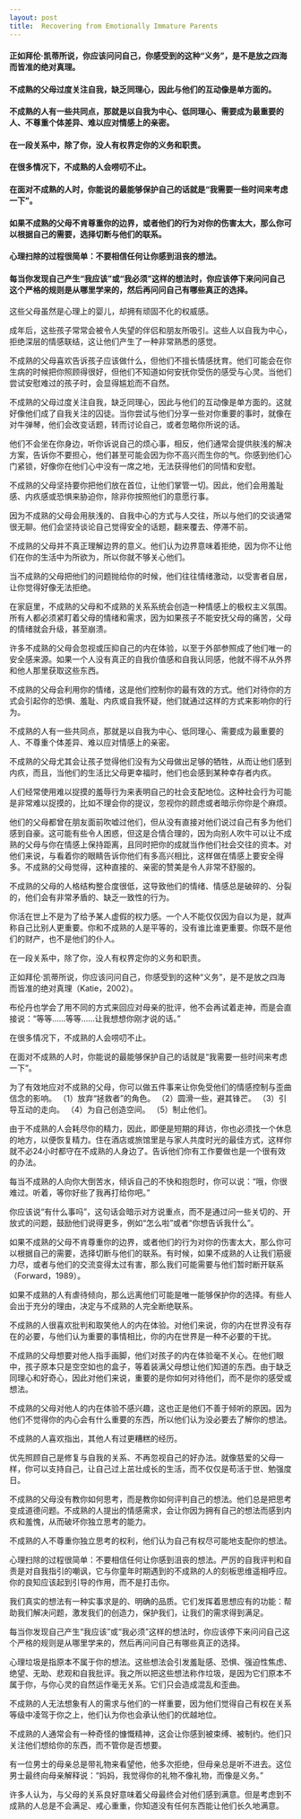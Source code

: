 ```yaml
---
layout: post
title:  Recovering from Emotionally Immature Parents
---
```

#### 正如拜伦·凯蒂所说，你应该问问自己，你感受到的这种“义务”，是不是放之四海而皆准的绝对真理。
#### 不成熟的父母过度关注自我，缺乏同理心，因此与他们的互动像是单方面的。
#### 不成熟的人有一些共同点，那就是以自我为中心、低同理心、需要成为最重要的人、不尊重个体差异、难以应对情感上的亲密。
#### 在一段关系中，除了你，没人有权界定你的义务和职责。
#### 在很多情况下，不成熟的人会唠叨不止。
#### 在面对不成熟的人时，你能说的最能够保护自己的话就是“我需要一些时间来考虑一下”。
#### 如果不成熟的父母不肯尊重你的边界，或者他们的行为对你的伤害太大，那么你可以根据自己的需要，选择切断与他们的联系。
#### 心理扫除的过程很简单：不要相信任何让你感到沮丧的想法。
#### 每当你发现自己产生“我应该”或“我必须”这样的想法时，你应该停下来问问自己这个严格的规则是从哪里学来的，然后再问问自己有哪些真正的选择。
<!-- more -->
这些父母虽然是心理上的婴儿，却拥有顽固不化的权威感。

成年后，这些孩子常常会被令人失望的伴侣和朋友所吸引。这些人以自我为中心，拒绝深层的情感联结，这让他们产生了一种非常熟悉的感觉。

不成熟的父母喜欢告诉孩子应该做什么，但他们不擅长情感抚育。他们可能会在你生病的时候把你照顾得很好，但他们不知道如何安抚你受伤的感受与心灵。当他们尝试安慰难过的孩子时，会显得尴尬而不自然。

不成熟的父母过度关注自我，缺乏同理心，因此与他们的互动像是单方面的。这就好像他们成了自我关注的囚徒。当你尝试与他们分享一些对你重要的事时，就像在对牛弹琴，他们会改变话题，转而讨论自己，或者忽略你所说的话。

他们不会坐在你身边，听你诉说自己的烦心事，相反，他们通常会提供肤浅的解决方案，告诉你不要担心，他们甚至可能会因为你不高兴而生你的气。你感到他们心门紧锁，好像你在他们心中没有一席之地，无法获得他们的同情和安慰。

不成熟的父母坚持要你把他们放在首位，让他们掌管一切。因此，他们会用羞耻感、内疚感或恐惧来胁迫你，除非你按照他们的意愿行事。

因为不成熟的父母会用肤浅的、自我中心的方式与人交往，所以与他们的交谈通常很无聊。他们会坚持谈论自己觉得安全的话题，翻来覆去、停滞不前。

不成熟的父母并不真正理解边界的意义。他们认为边界意味着拒绝，因为你不让他们在你的生活中为所欲为，所以你就不够关心他们。

当不成熟的父母把他们的问题抛给你的时候，他们往往情绪激动，以受害者自居，让你觉得好像无法拒绝。

在家庭里，不成熟的父母和不成熟的关系系统会创造一种情感上的极权主义氛围。所有人都必须紧盯着父母的情绪和需求，因为如果孩子不能安抚父母的痛苦，父母的情绪就会升级，甚至崩溃。

许多不成熟的父母会忽视或压抑自己的内在体验，以至于外部参照成了他们唯一的安全感来源。如果一个人没有真正的自我价值感和自我认同感，他就不得不从外界和他人那里获取这些东西。

不成熟的父母会利用你的情绪，这是他们控制你的最有效的方式。他们对待你的方式会引起你的恐惧、羞耻、内疚或自我怀疑，他们就通过这样的方式来影响你的行为。

不成熟的人有一些共同点，那就是以自我为中心、低同理心、需要成为最重要的人、不尊重个体差异、难以应对情感上的亲密。

不成熟的父母尤其会让孩子觉得他们没有为父母做出足够的牺牲，从而让他们感到内疚，而且，当他们的生活比父母更幸福时，他们也会感到某种幸存者内疚。

人们经常使用难以捉摸的羞辱行为来表明自己的社会支配地位。这种社会行为可能是非常难以捉摸的，比如不理会你的提议，忽视你的顾虑或者暗示你你是个麻烦。

他们的父母都曾在朋友面前吹嘘过他们，但从没有直接对他们说过自己有多为他们感到自豪。这可能有些令人困惑，但这是合情合理的，因为向别人吹牛可以让不成熟的父母与你在情感上保持距离，且同时把你的成就当作他们社会交往的资本。对他们来说，与看着你的眼睛告诉你他们有多高兴相比，这样做在情感上要安全得多。不成熟的父母觉得，这种直接的、亲密的赞美是令人非常不舒服的。

不成熟的父母的人格结构整合度很低，这导致他们的情绪、情感总是破碎的、分裂的，他们会有非常矛盾的、缺乏一致性的行为。

你活在世上不是为了给予某人虚假的权力感。一个人不能仅仅因为自以为是，就声称自己比别人更重要。你和不成熟的人是平等的，没有谁比谁更重要。你既不是他们的财产，也不是他们的仆人。

在一段关系中，除了你，没人有权界定你的义务和职责。

正如拜伦·凯蒂所说，你应该问问自己，你感受到的这种“义务”，是不是放之四海而皆准的绝对真理（Katie，2002）。

布伦丹也学会了用不同的方式来回应对母亲的批评，他不会再试着走神，而是会直接说：“等等……等等……让我想想你刚才说的话。”

在很多情况下，不成熟的人会唠叨不止。

在面对不成熟的人时，你能说的最能够保护自己的话就是“我需要一些时间来考虑一下”。

为了有效地应对不成熟的父母，你可以做五件事来让你免受他们的情感控制与歪曲信念的影响。 （1）放弃“拯救者”的角色。 （2）圆滑一些，避其锋芒。 （3）引导互动的走向。 （4）为自己创造空间。 （5）制止他们。

由于不成熟的人会耗尽你的精力，因此，即便是短期的拜访，你也必须找一个休息的地方，以便恢复精力。住在酒店或旅馆里是与家人共度时光的最佳方式，这样你就不必24小时都守在不成熟的人身边了。告诉他们你有工作要做也是一个很有效的办法。

每当不成熟的人向你大倒苦水，倾诉自己的不快和抱怨时，你可以说：“哦，你很难过。听着，等你好些了我再打给你吧。”

你应该说“有什么事吗”，这句话会暗示对方说重点，而不是通过问一些关切的、开放式的问题，鼓励他们说得更多，例如“怎么啦”或者“你想告诉我什么”。

如果不成熟的父母不肯尊重你的边界，或者他们的行为对你的伤害太大，那么你可以根据自己的需要，选择切断与他们的联系。有时候，如果不成熟的人让我们筋疲力尽，或者与他们的交流变得太过有害，那么我们可能需要与他们暂时断开联系（Forward，1989）。

如果不成熟的人有虐待倾向，那么远离他们可能是唯一能够保护你的选择。有些人会出于充分的理由，决定与不成熟的人完全断绝联系。

不成熟的人很喜欢批判和取笑他人的内在体验。对他们来说，你的内在世界没有存在的必要，与他们认为重要的事情相比，你的内在世界是一种不必要的干扰。

不成熟的父母想要对他人指手画脚，他们对孩子的内在体验毫不关心。在他们眼中，孩子原本只是空空如也的盒子，等着装满父母想让他们知道的东西。由于缺乏同理心和好奇心，因此对他们来说，重要的是你如何对待他们，而不是你的感受或想法。

不成熟的父母对他人的内在体验不感兴趣，这也正是他们不善于倾听的原因。因为他们不觉得你的内心会有什么重要的东西，所以他们认为没必要去了解你的想法。

不成熟的人喜欢指出，其他人有过更糟糕的经历。

优先照顾自己是修复与自我的关系、不再忽视自己的好办法。就像慈爱的父母一样，你可以支持自己，让自己过上茁壮成长的生活，而不仅仅是苟活于世、勉强度日。

不成熟的父母没有教你如何思考，而是教你如何评判自己的想法。他们总是把思考变成道德问题。不成熟的人提出的情感需求，会让你因为拥有自己的想法而感到内疚和羞愧，从而破坏你独立思考的能力。

不成熟的人不尊重你独立思考的权利，他们认为自己有权尽可能地支配你的想法。

心理扫除的过程很简单：不要相信任何让你感到沮丧的想法。严厉的自我评判和自责是对自我指引的嘲讽，它与你童年时期遇到的不成熟的人的刻板思维遥相呼应。你的良知应该起到引导的作用，而不是打击你。

我们真实的想法有一种实事求是的、明确的品质。它们发挥着思想应有的功能：帮助我们解决问题，激发我们的创造力，保护我们，让我们的需求得到满足。

每当你发现自己产生“我应该”或“我必须”这样的想法时，你应该停下来问问自己这个严格的规则是从哪里学来的，然后再问问自己有哪些真正的选择。

心理垃圾是指原本不属于你的想法。这些想法会引发羞耻感、恐惧、强迫性焦虑、绝望、无助、悲观和自我批评。我之所以把这些想法称作垃圾，是因为它们原本不属于你，与你心灵的自然运作毫无关系。它们只会造成混乱和歪曲。

不成熟的人无法想象有人的需求与他们的一样重要，因为他们觉得自己有权在关系等级中凌驾于你之上，他们认为你也会承认他们的优越地位。

不成熟的人通常会有一种奇怪的慷慨精神，这会让你感到被束缚、被制约。他们只关注他们想给你的东西，而不管你是否想要。

有一位男士的母亲总是带礼物来看望他，他多次拒绝，但母亲总是听不进去。这位男士最终向母亲解释说：“妈妈，我觉得你的礼物不像礼物，而像是义务。”

许多人认为，与父母的关系良好意味着父母最终会对他们感到满意。但是考虑到不成熟的人总是不会满足、戒心重重，你知道没有任何东西能让他们长久地满意。